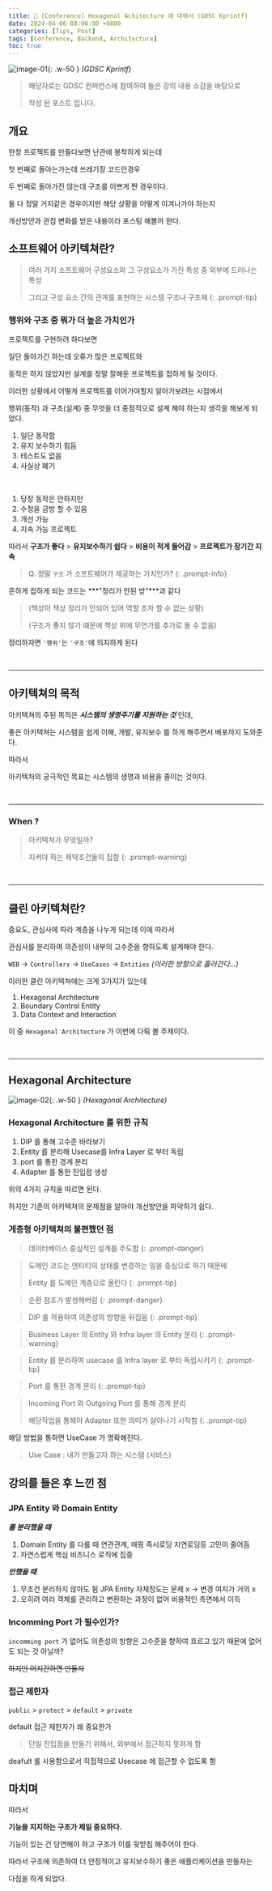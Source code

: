 ```yaml
---
title: 🥜 [Conference] Hexagonal Achitecture 에 대해서 (GDSC Kprintf)
date: 2024-04-06 08:00:00 +0800
categories: [Tips, Post]
tags: [Conference, Backend, Architecture]
toc: true
---
```


![image-01](../assets/img/2024-04-06/image-01.png){: .w-50 }
_(GDSC Kprintf)_

> 해당자로는 GDSC 컨퍼런스에 참여하여 들은 강의 내용 소감을 바탕으로
>
> 작성 된 포스트 입니다.

## 개요

한창 프로젝트를 만들다보면 난관에 봉착하게 되는데

첫 번째로 돌아는가는데 쓰레기장 코드인경우

두 번째로 돌아가진 않는데 구조를 이쁘게 짠 경우이다.

둘 다 정말 거지같은 경우이지만 해당 상황을 어떻게 이겨나가야 하는지

개선방안과 관점 변화를 받은 내용이라 포스팅 해볼까 한다.


## 소프트웨어 아키텍쳐란?

> 여러 가지 소프트웨어 구성요소와 그 구성요소가 가진 특성 중 외부에 드러나는 특성
>
> 그리고 구성 요소 간의 관계를 표현하는 시스템 구조나 구조체
{: .prompt-tip}

### 행위와 구조 중 뭐가 더 높은 가치인가

프로젝트를 구현하려 하다보면

일단 돌아가긴 하는데 오류가 많은 프로젝트와

동작은 하지 않았지만 설계를 정말 잘해둔 프로젝트를 접하게 될 것이다.

이러한 상황에서 어떻게 프로젝트를 이어가야할지 알아가보려는 시점에서

행위(동작) 과 구조(설계) 중 무엇을 더 중점적으로 설계 해야 하는지 생각을 해보게 되었다.

1. 일단 동작함
2. 유지 보수하기 힘듬
3. 테스트도 없음
4. 사실상 폐기

<br/>

1. 당장 동작은 안하지만
2. 수정을 금방 할 수 있음
3. 개선 가능
4. 지속 가능 프로젝트

따라서 **구조가 좋다** > **유지보수하기 쉽다** > **비용이 적게 들어감** > **프로젝트가 장기간 지속**

>Q. 정말 `구조` 가 소프트웨어가 제공하는 가치인가?
{: .prompt-info}

흔하게 접하게 되는 코드는 ***"정리가 안된 방"***과 같다

>(책상이 책상 정리가 안되어 있어 역할 조차 할 수 없는 상황)
>
>(구조가 좋지 않기 떄문에 책상 위에 무언가를 추가로 둘 수 없음)

정리하자면 `'행위'`는 `'구조'`에 의지하게 된다

<br/>
<hr/>

## 아키텍쳐의 목적

아키텍쳐의 주된 목적은 ***시스템의 생명주기를 지원하는 것*** 인데,

좋은 아키텍쳐는 시스템을 쉽게 이해, 개발, 유지보수 를 하게 해주면서 배포까지 도와준다.

따라서

아키텍처의 궁극적인 목표는 시스템의 생명과 비용을 줄이는 것이다.

<br/>
<hr/>

### When ?

> 아키텍쳐가 무엇일까?
>
> 지켜야 하는 제약조건들의 집합
{: .prompt-warning}

<br/>
<hr/>

## 클린 아키텍쳐란?

중요도, 관심사에 따라 계층을 나누게 되는데 이에 따라서

관심사를 분리하여 의존성이 내부의 고수준을 향하도록 설계해야 한다.

`WEB` -> `Controllers` -> `UseCases` -> `Entities`
_(이러한 방향으로 흘러간다...)_

이러한 클린 아키텍쳐에는 크게 3가지가 있는데

1. Hexagonal Architecture
2. Boundary Control Entity
3. Data Context and Interaction

이 중 `Hexagonal Architecture` 가 이번에 다뤄 볼 주제이다.

<br/>
<hr/>

## Hexagonal Architecture

![image-02](../assets/img/2024-04-06/image-02.png){: .w-50 }
_(Hexagonal Architecture)_

### Hexagonal Architecture 를 위한 규칙

1. DIP 를 통해 고수준 바라보기
2. Entity 를 분리해 Usecase를 Infra Layer 로 부터 독립
3. port 를 통한 경계 분리
4. Adapter 를 통한 진입점 생성

위의 4가지 규칙을 따르면 된다.

하지만 기존의 아키텍쳐의 문제점을 알아야 개선방안을 파악하기 쉽다.

### 게층형 아키텍쳐의 불편했던 점

> 데이터베이스 중심적인 설계를 주도함
{: .prompt-danger}

> 도메인 코드는 엔티티의 상태를 변경하는 일을 중심으로 하기 때문에
>
> Entity 를 도메인 계층으로 올린다
{: .prompt-tip}

> 순환 참조가 발생해버림
{: .prompt-danger}

> DIP 를 적용하여 의존성의 방향을 뒤집음
{: .prompt-tip}

> Business Layer 의 Entity 와 Infra layer 의 Entity 분리
{: .prompt-warning}

> Entity 를 분리하여 usecase 를 Infra layer 로 부터 독립시키기
{: .prompt-tip}

> Port 를 통한 경계 분리
{: .prompt-tip}

> Incoming Port 와 Outgoing Port 를 통해 경계 분리
>
> 해당작업을 통해야 Adapter 또한 의미가 살아나기 시작함
{: .prompt-tip}

해당 방법을 통하면 UseCase 가 명확해진다.

> Use Case : 내가 만들고자 하는 시스템 (서비스)

## 강의를 들은 후 느낀 점

### JPA Entity 와 Domain Entity

***를 분리했을 때***

1. Domain Entity 를 다룰 때 연관관계, 매핑 즉시로딩 지연로딩등 고민이 줄어듬
2. 자연스럽게 핵심 비즈니스 로직에 집중

***안했을 때***

1. 무조건 분리하지 않아도 됨 JPA Entity 자체정도는 문제 x -> 변경 여지가 거의 x
2. 오히려 여러 객체를 관리하고 변환하는 과정이 없어 비용적인 측면에서 이득

### Incomming Port 가 필수인가?

`incomming port` 가 없어도 의존성의 방향은 고수준을 향하여 흐르고 있기 때문에 없어도 되는 것 아닐까?

~~하지만 어지간하면 만들자~~

### 접근 제한자

`public` > `protect` > `default` > `private`

default 접근 제한자가 왜 중요한가

> 단일 진입점을 만들기 위해서, 외부에서 접근하지 못하게 함

deafult 를 사용함으로서 직접적으로 Usecase 에 접근할 수 없도록 함

## 마치며

따라서

**기능을 지지하는 구조가 제일 중요하다.**

기능이 있는 건 당연해야 하고 구조가 이를 뒷받침 해주어야 한다.

따라서 구조에 의존하여 더 안정적이고 유지보수하기 좋은 애플리케이션을 만들자는

다짐을 하게 되었다.